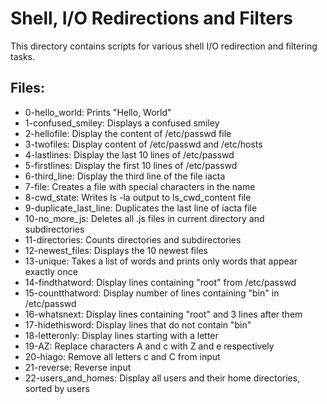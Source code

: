 # Shell, I/O Redirections and Filters

This directory contains scripts for various shell I/O redirection and filtering tasks.

## Files:
- 0-hello_world: Prints "Hello, World"
- 1-confused_smiley: Displays a confused smiley
- 2-hellofile: Display the content of /etc/passwd file
- 3-twofiles: Display content of /etc/passwd and /etc/hosts
- 4-lastlines: Display the last 10 lines of /etc/passwd
- 5-firstlines: Display the first 10 lines of /etc/passwd
- 6-third_line: Display the third line of the file iacta
- 7-file: Creates a file with special characters in the name
- 8-cwd_state: Writes ls -la output to ls_cwd_content file
- 9-duplicate_last_line: Duplicates the last line of iacta file
- 10-no_more_js: Deletes all .js files in current directory and subdirectories
- 11-directories: Counts directories and subdirectories
- 12-newest_files: Displays the 10 newest files
- 13-unique: Takes a list of words and prints only words that appear exactly once
- 14-findthatword: Display lines containing "root" from /etc/passwd
- 15-countthatword: Display number of lines containing "bin" in /etc/passwd
- 16-whatsnext: Display lines containing "root" and 3 lines after them
- 17-hidethisword: Display lines that do not contain "bin"
- 18-letteronly: Display lines starting with a letter
- 19-AZ: Replace characters A and c with Z and e respectively
- 20-hiago: Remove all letters c and C from input
- 21-reverse: Reverse input
- 22-users_and_homes: Display all users and their home directories, sorted by users
